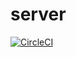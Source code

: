 # server

[![CircleCI](https://circleci.com/gh/New-Voyager/gameserver.svg?style=svg&circle-token=15669e5d94af5df5bde7e4bcbf095dd3b89263bc)](https://app.circleci.com/pipelines/github/New-Voyager/gameserver)
